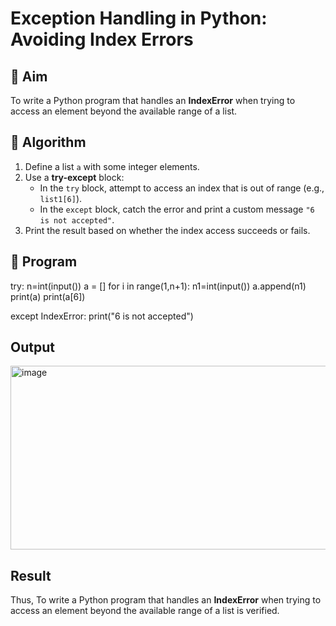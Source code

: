 # Exception Handling in Python: Avoiding Index Errors

## 🎯 Aim
To write a Python program that handles an **IndexError** when trying to access an element beyond the available range of a list.

## 🧠 Algorithm
1. Define a list `a` with some integer elements.
2. Use a **try-except** block:
   - In the `try` block, attempt to access an index that is out of range (e.g., `list1[6]`).
   - In the `except` block, catch the error and print a custom message `"6 is not accepted"`.
3. Print the result based on whether the index access succeeds or fails.

## 🧾 Program
try:
    n=int(input())
    a = []
    for i in range(1,n+1):
        n1=int(input())
        a.append(n1)
    print(a)
    print(a[6])
                
                
except IndexError:
        print("6 is not accepted")

## Output
<img width="521" height="294" alt="image" src="https://github.com/user-attachments/assets/b9264891-7643-4d7b-b500-4445ddabe9dd" />

## Result
Thus, To write a Python program that handles an **IndexError** when trying to access an element beyond the available range of a list is verified.
